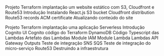 Projeto Terraform implantação um website estático com S3, Cloudfront e Route53
Introdução
Instalando React.js
S3 bucket
Cloudfront distribution
Route53 records
ACM certificate
Atualizando conteúdo do site


Projeto Terraform implantação uma aplicação Serverless
Introdução
Cognito UI
Cognito código do Terraform
DynamoDB
Código Typescript das Lambdas
Artefato das Lambdas
Module IAM
Module Lambda
Lambdas
API Gateway
Outputs
Teste de integração
SNS
SQS
Teste de integração do micro-serviço
Route53
Destruindo a infraestrutura
